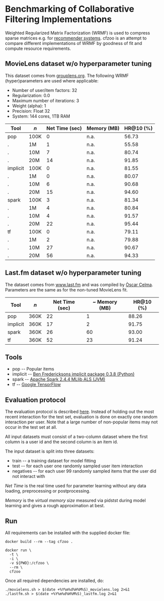 # Benchmarking of Collaborative Filtering Implementations

 Weighted Regularized Matrix Factorization (WRMF) is used to compress sparse matrices e.g. for [recommender systems](http://yifanhu.net/PUB/cf.pdf). cfzoo is an attempt to compare different implementations of WRMF by goodness of fit and compute resource requirements.


## MovieLens dataset w/o hyperparameter tuning
This dataset comes from [grouplens.org](https://grouplens.org/datasets/movielens/). The following WRMF (hyper)parameters are used where applicable:
* Number of user/item factors: 32
* Regularization: 0.0
* Maximum number of iterations: 3
* Weight (alpha): 1
* Precision: Float 32
* System: 144 cores, 1TB RAM

Tool     | *n*  | Net Time (sec) | Memory (MB) | HR@10 (%)
---------|------|----------------|-------------|--------
pop      | 100K |      0         |   n.a.      | 56.73
.        | 1M   |      1         |   n.a.      | 55.58
.        | 10M  |      7         |   n.a.      | 80.74
.        | 20M  |      14        |   n.a.      | 91.85
implicit | 100K |      0         |   n.a.      | 81.55
.        | 1M   |      0         |   n.a.      | 80.07
.        | 10M  |      6         |   n.a.      | 90.68
.        | 20M  |      15        |   n.a.      | 94.60
spark    | 100K |      3         |   n.a.      | 81.34
.        | 1M   |      4         |   n.a.      | 80.84
.        | 10M  |      4         |   n.a.      | 91.57
.        | 20M  |      22        |   n.a.      | 95.44
tf       | 100K |      0         |   n.a.      | 79.11
.        | 1M   |      2         |   n.a.      | 79.88
.        | 10M  |      27        |   n.a.      | 90.67
.        | 20M  |      56        |   n.a.      | 94.33


## Last.fm dataset w/o hyperparameter tuning
The dataset comes from www.last.fm and was compiled by [Òscar Celma](http://ocelma.net/MusicRecommendationDataset/lastfm-360K.html).
Parameters are the same as for the non-tuned MovieLens fit.

Tool     | *n*  | Net Time (sec) | ~ Memory (MB) | HR@10 (%)
---------|------|----------------|---------------|--------
pop      | 360K |      22        |   1           | 88.26
implicit | 360K |      17        |   2           | 91.75
spark    | 360K |      26        |   60          | 93.00
tf       | 360K |      52        |   23          | 91.24


## Tools
* pop -- Popular items
* implicit -- [Ben Fredericksons implicit package 0.3.8 (Python)](https://github.com/benfred/implicit)
* spark -- [Apache Spark 2.4.4 MLlib ALS (JVM)](http://spark.apache.org/)
* tf -- [Google TensorFlow](https://www.tensorflow.org/api_docs/python/tf/contrib/factorization/WALSModel)


## Evaluation protocol
The evaluation protocol is described [here](https://www.comp.nus.edu.sg/~xiangnan/papers/ncf.pdf). Instead of holding out the most recent interaction for the test set, evaluation is done on exactly one random interaction per user. Note that a large number of non-popular items may not occur in the test set at all.

All input datasets must consist of a two-column dataset where the first column is a user id and the second column is an item id.

The input dataset is split into three datasets:
* train -- a training dataset for model fitting
* test -- for each user one randomly sampled user item interaction
* negatives -- for each user 99 randomly sampled items that the user did not interact with

*Net Time* is the real time used for parameter learning without any data loading, preprocessing or postprocessing.

*Memory* is the *virtual memory size* measured via pidstst during model learning and gives a rough approximation at best.


## Run
All requirements can be installed with the supplied docker file:
```
docker build --rm --tag cfzoo .

docker run \
  -t \
  -i \
  -v ${PWD}:/cfzoo \
  --rm \
  cfzoo

```

Once all required dependencies are installed, do:
```
./movielens.sh > $(date +%Y%m%d%H%M%S)_movielens.log 2>&1
./lastfm.sh > $(date +%Y%m%d%H%M%S)_lastfm.log 2>&1
```
